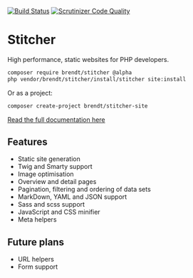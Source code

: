 [![Build Status](https://scrutinizer-ci.com/g/brendt/stitcher/badges/build.png?b=master)](https://scrutinizer-ci.com/g/brendt/stitcher/build-status/master) [![Scrutinizer Code Quality](https://scrutinizer-ci.com/g/brendt/stitcher/badges/quality-score.png?b=master)](https://scrutinizer-ci.com/g/brendt/stitcher/?branch=master)

# Stitcher

High performance, static websites for PHP developers.

```sh
composer require brendt/stitcher @alpha
php vendor/brendt/stitcher/install/stitcher site:install
```

Or as a project:

```sh
composer create-project brendt/stitcher-site
```

[Read the full documentation here](http://stitcher.pageon.be/guide/setting-up)

## Features

- Static site generation
- Twig and Smarty support
- Image optimisation
- Overview and detail pages
- Pagination, filtering and ordering of data sets
- MarkDown, YAML and JSON support
- Sass and scss support
- JavaScript and CSS minifier
- Meta helpers

## Future plans

- URL helpers
- Form support
